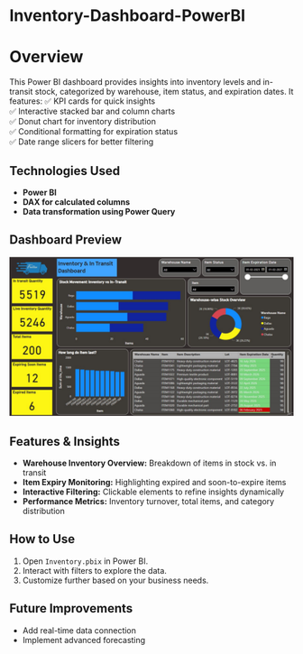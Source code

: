 # Inventory-Dashboard-PowerBI

# Overview
This Power BI dashboard provides insights into inventory levels and in-transit stock, categorized by warehouse, item status, and expiration dates. It features:
✅ KPI cards for quick insights  
✅ Interactive stacked bar and column charts  
✅ Donut chart for inventory distribution  
✅ Conditional formatting for expiration status  
✅ Date range slicers for better filtering  

## Technologies Used
- **Power BI**
- **DAX for calculated columns**
- **Data transformation using Power Query**

## Dashboard Preview
![Dashboard Screenshot](Dashboard.jpeg)

## Features & Insights
- **Warehouse Inventory Overview:** Breakdown of items in stock vs. in transit  
- **Item Expiry Monitoring:** Highlighting expired and soon-to-expire items  
- **Interactive Filtering:** Clickable elements to refine insights dynamically  
- **Performance Metrics:** Inventory turnover, total items, and category distribution  

## How to Use
1. Open `Inventory.pbix` in Power BI.
2. Interact with filters to explore the data.
3. Customize further based on your business needs.

## Future Improvements
- Add real-time data connection
- Implement advanced forecasting
